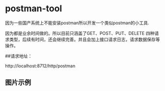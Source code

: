 # postman-tool
因为一些国产系统上不能安装postman所以开发一个类似postman的小工具.

因为都是业余时间做的。所以目前只涵盖了GET、POST、PUT、DELETE 四种请求类型，后续有时间，还会继续完善。并且会加上接口请求日志，请求数据保存等操作。

##请求地址：

http://localhost:8712/http/postman

## 图片示例

